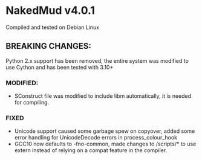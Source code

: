 # NakedMud v4.0.1
Compiled and tested on Debian Linux
## BREAKING CHANGES:
Python 2.x support has been removed, the entire system was modified to use Cython and has been tested with 3.10+ 
### MODIFIED:
- SConstruct file was modified to include libm automatically, it is needed for compiling.
### FIXED
- Unicode support caused some garbage spew on copyover, added some error handling for UnicodeDecode errors in process_colour_hook
- GCC10 now defaults to -fno-common, made changes to /scripts/* to use extern instead of relying on a compat feature in the compiler.
